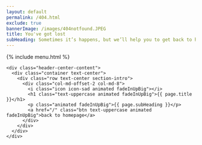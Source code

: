 ```yaml
---
layout: default
permalink: /404.html
exclude: true
bannerImage: /images/404notfound.JPEG
title: You've got lost
subHeading: Sometimes it’s happens, but we’ll help you to get back to homepage.
---
```


<div id="page-content" class="page-404">
  <div class="overlay page-404-content" data-bg="{{ page.bannerImage }}">
    <nav class="navbar navbar-default">
      <div class="container">
        {% include menu.html %}
      </div>
    </nav>

    <div class="header-center-content">
      <div class="container text-center">
        <div class="row text-center section-intro">
          <div class="col-md-offset-2 col-md-8">
            <i class="icon icon-sad animated fadeInUpBig"></i>
            <h1 class="text-uppercase animated fadeInUpBig">{{ page.title }}</h1>
            <p class="animated fadeInUpBig">{{ page.subHeading }}</p>
            <a href="/" class="btn text-uppercase animated fadeInUpBig">back to homepage</a>
          </div>
        </div>
      </div>
    </div>

  </div>
</div>
